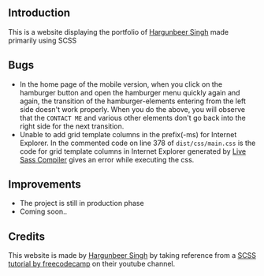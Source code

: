 ## Introduction ##
This is a website displaying the portfolio of [Hargunbeer Singh](https://github.com/hamiecod) made primarily using SCSS

## Bugs ##
* In the home page of the mobile version, when you click on the hamburger button and open the hamburger menu quickly again and again, the transition of the hamburger-elements entering from the left side doesn't work properly. When you do the above, you will observe that the `CONTACT ME` and various other elements don't go back into the right side for the next transition. 
* Unable to add grid template columns in the prefix(-ms) for Internet Explorer. In the commented code on line 378 of `dist/css/main.css` is the code for grid template columns in Internet Explorer generated by [Live Sass Compiler](https://marketplace.visualstudio.com/items?itemName=ritwickdey.live-sass) gives an error while executing the css. 

## Improvements ##
* The project is still in production phase <br>
* Coming soon.. <br>

## Credits ##
This website is made by [Hargunbeer Singh](https://github.com/hamiecod) by taking reference from a [SCSS tutorial by freecodecamp](https://youtu.be/_a5j7KoflTs?t=2078) on their youtube channel.